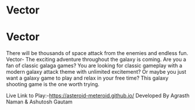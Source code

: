 # Vector
Vector
============== 
There  will be thousands of space attack from the enemies and endless fun.  Vector- The exciting adventure throughout the galaxy is coming.  Are you a fan of classic galaga games? You are looking for classic gameplay with a modern galaxy attack theme with unlimited excitement? Or maybe you just want a galaxy game to play and relax in your free time?  This galaxy shooting game is the one worth trying.

Live Link to Play:-https://asteroid-meteroid.github.io/ 
Developed By Agrasth Naman & Ashutosh Gautam
